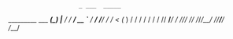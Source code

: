                         _ ___  _____
   _________ ___  _____(_)__ \|__  /
  / ___/ __ `__ \/ ___/ /__/ / /_ < 
 (__  ) / / / / / /  / // __/___/ / 
/____/_/ /_/ /_/_/__/ //____/____/  
                 /___/              
